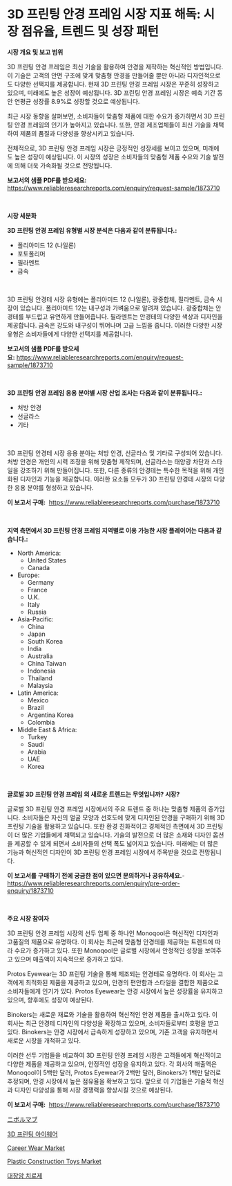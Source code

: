 <p><h1>3D 프린팅 안경 프레임 시장 지표 해독: 시장 점유율, 트렌드 및 성장 패턴</h1></p><p><strong>시장 개요 및 보고 범위</strong></p>
<p><p>3D 프린팅 안경 프레임은 최신 기술을 활용하여 안경을 제작하는 혁신적인 방법입니다. 이 기술은 고객의 안면 구조에 맞게 맞춤형 안경을 만들어줄 뿐만 아니라 디자인적으로도 다양한 선택지를 제공합니다. 현재 3D 프린팅 안경 프레임 시장은 꾸준히 성장하고 있으며, 미래에도 높은 성장이 예상됩니다. 3D 프린팅 안경 프레임 시장은 예측 기간 동안 연평균 성장률 8.9%로 성장할 것으로 예상됩니다.</p><p>최근 시장 동향을 살펴보면, 소비자들이 맞춤형 제품에 대한 수요가 증가하면서 3D 프린팅 안경 프레임의 인기가 높아지고 있습니다. 또한, 안경 제조업체들이 최신 기술을 채택하여 제품의 품질과 다양성을 향상시키고 있습니다.</p><p>전체적으로, 3D 프린팅 안경 프레임 시장은 긍정적인 성장세를 보이고 있으며, 미래에도 높은 성장이 예상됩니다. 이 시장의 성장은 소비자들의 맞춤형 제품 수요와 기술 발전에 의해 더욱 가속화될 것으로 전망됩니다.</p></p>
<p><strong>보고서의 샘플 PDF를 받으세요:</strong> <a href="https://www.reliableresearchreports.com/enquiry/request-sample/1873710">https://www.reliableresearchreports.com/enquiry/request-sample/1873710</a></p>
<p>&nbsp;</p>
<p><strong>시장 세분화</strong></p>
<p><strong>3D 프린팅 안경 프레임 유형별 시장 분석은 다음과 같이 분류됩니다.:</strong></p>
<p><ul><li>폴리아미드 12 (나일론)</li><li>포토폴리머</li><li>필라멘트</li><li>금속</li></ul></p>
<p>&nbsp;</p>
<p><p>3D 프린팅 안경테 시장 유형에는 폴리아미드 12 (나일론), 광중합체, 필라멘트, 금속 시장이 있습니다. 폴리아미드 12는 내구성과 가벼움으로 알려져 있습니다. 광중합체는 안경테를 부드럽고 유연하게 만들어줍니다. 필라멘트는 안경테의 다양한 색상과 디자인을 제공합니다. 금속은 강도와 내구성이 뛰어나며 고급 느낌을 줍니다. 이러한 다양한 시장 유형은 소비자들에게 다양한 선택지를 제공합니다.</p></p>
<p><strong>보고서의 샘플 PDF를 받으세요:</strong>&nbsp;<a href="https://www.reliableresearchreports.com/enquiry/request-sample/1873710">https://www.reliableresearchreports.com/enquiry/request-sample/1873710</a></p>
<p>&nbsp;</p>
<p><strong> 3D 프린팅 안경 프레임 응용 분야별 시장 산업 조사는 다음과 같이 분류됩니다.:</strong></p>
<p><ul><li>처방 안경</li><li>선글라스</li><li>기타</li></ul></p>
<p>&nbsp;</p>
<p><p>3D 프린팅 안경테 시장 응용 분야는 처방 안경, 선글라스 및 기타로 구성되어 있습니다. 처방 안경은 개인의 시력 조정을 위해 맞춤형 제작되며, 선글라스는 태양광 차단과 스타일을 강조하기 위해 만들어집니다. 또한, 다른 종류의 안경테는 특수한 목적을 위해 개인화된 디자인과 기능을 제공합니다. 이러한 요소들 모두가 3D 프린팅 안경테 시장의 다양한 응용 분야를 형성하고 있습니다.</p></p>
<p><strong>이 보고서 구매:</strong>&nbsp; <a href="https://www.reliableresearchreports.com/purchase/1873710">https://www.reliableresearchreports.com/purchase/1873710</a></p>
<p>&nbsp;</p>
<p><strong>지역 측면에서 3D 프린팅 안경 프레임 지역별로 이용 가능한 시장 플레이어는 다음과 같습니다.:</strong></p>
<p><ul>
    <li>
        North America:
        <ul>
            <li>United States</li>
            <li>Canada</li>
        </ul>
    </li>
    <li>
        Europe:
        <ul>
            <li>Germany</li>
            <li>France</li>
            <li>U.K.</li>
            <li>Italy</li>
            <li>Russia</li>
        </ul>
    </li>
    <li>
        Asia-Pacific:
        <ul>
            <li>China</li>
            <li>Japan</li>
            <li>South Korea</li>
            <li>India</li>
            <li>Australia</li>
            <li>China Taiwan</li>
            <li>Indonesia</li>
            <li>Thailand</li>
            <li>Malaysia</li>
        </ul>
    </li>
    <li>
        Latin America:
        <ul>
            <li>Mexico</li>
            <li>Brazil</li>
            <li>Argentina Korea</li>
            <li>Colombia</li>
        </ul>
    </li>
    <li>
        Middle East & Africa:
        <ul>
            <li>Turkey</li>
            <li>Saudi</li>
            <li>Arabia</li>
            <li>UAE</li>
            <li>Korea</li>
        </ul>
    </li>
    </ul></p>
<p>&nbsp;</p>
<p><strong>글로벌 3D 프린팅 안경 프레임 의 새로운 트렌드는 무엇입니까? 시장?</strong></p>
<p><p>글로벌 3D 프린팅 안경 프레임 시장에서의 주요 트렌드 중 하나는 맞춤형 제품의 증가입니다. 소비자들은 자신의 얼굴 모양과 선호도에 맞게 디자인된 안경을 구매하기 위해 3D 프린팅 기술을 활용하고 있습니다. 또한 환경 친화적이고 경제적인 측면에서 3D 프린팅이 더 많은 기업들에게 채택되고 있습니다. 기술의 발전으로 더 많은 소재와 디자인 옵션을 제공할 수 있게 되면서 소비자들의 선택 폭도 넓어지고 있습니다. 미래에는 더 많은 기능과 혁신적인 디자인이 3D 프린팅 안경 프레임 시장에서 주목받을 것으로 전망됩니다.</p></p>
<p><strong>이 보고서를 구매하기 전에 궁금한 점이 있으면 문의하거나 공유하세요.</strong>- <a href="https://www.reliableresearchreports.com/enquiry/pre-order-enquiry/1873710">https://www.reliableresearchreports.com/enquiry/pre-order-enquiry/1873710</a></p>
<p>&nbsp;</p>
<p><strong>주요 시장 참여자</strong></p>
<p><p>3D 프린팅 안경 프레임 시장의 선두 업체 중 하나인 Monoqool은 혁신적인 디자인과 고품질의 제품으로 유명하다. 이 회사는 최근에 맞춤형 안경테를 제공하는 트렌드에 따라 수요가 증가하고 있다. 또한 Monoqool은 글로벌 시장에서 안정적인 성장을 보여주고 있으며 매출액이 지속적으로 증가하고 있다.</p><p>Protos Eyewear는 3D 프린팅 기술을 통해 제조되는 안경테로 유명하다. 이 회사는 고객에게 최적화된 제품을 제공하고 있으며, 안경의 편안함과 스타일을 결합한 제품으로 소비자들에게 인기가 있다. Protos Eyewear는 안경 시장에서 높은 성장률을 유지하고 있으며, 향후에도 성장이 예상된다.</p><p>Binokers는 새로운 재료와 기술을 활용하여 혁신적인 안경 제품을 출시하고 있다. 이 회사는 최근 안경테 디자인의 다양성을 확장하고 있으며, 소비자들로부터 호평을 받고 있다. Binokers는 안경 시장에서 급속하게 성장하고 있으며, 기존 고객을 유지하면서 새로운 시장을 개척하고 있다.</p><p>이러한 선두 기업들을 비교하여 3D 프린팅 안경 프레임 시장은 고객들에게 혁신적이고 다양한 제품을 제공하고 있으며, 안정적인 성장을 유지하고 있다. 각 회사의 매출액은 Monoqool이 5백만 달러, Protos Eyewear가 2백만 달러, Binokers가 1백만 달러로 추정되며, 안경 시장에서 높은 점유율을 확보하고 있다. 앞으로 이 기업들은 기술적 혁신과 디자인 다양성을 통해 시장 경쟁력을 향상시킬 것으로 예상된다.</p></p>
<p><strong>이 보고서 구매:</strong>&nbsp;&nbsp;<a href="https://www.reliableresearchreports.com/purchase/1873710">https://www.reliableresearchreports.com/purchase/1873710</a></p>
<p><p><a href="https://github.com/lrlmopnhwd79300/Market-Research-Report-List-1/blob/main/82363743165.md">ニボルマブ</a></p><p><a href="https://github.com/vsckjg50460/Market-Research-Report-List-1/blob/main/73336862797.md">3D 프린팅 아이웨어</a></p><p><a href="https://github.com/abdelrhmankishk22/Market-Research-Report-List-3/blob/main/career-wear-market.md">Career Wear Market</a></p><p><a href="https://github.com/ChiragRp1/Market-Research-Report-List-3/blob/main/plastic-construction-toys-market.md">Plastic Construction Toys Market</a></p><p><a href="https://medium.com/@fernandotryo5lson96765/%EB%8C%80%EC%9E%A5%EC%95%94-%EC%B9%98%EB%A3%8C%EC%A0%9C-%EC%8B%9C%EC%9E%A5-%EB%B6%84%EC%84%9D-%EA%B8%80%EB%A1%9C%EB%B2%8C-%EC%97%85%EA%B3%84-%EC%A0%84%EB%A7%9D-%EB%B0%8F-%EC%98%88%EC%B8%A1-2024-2031-8f05ee14d32d">대장암 치료제</a></p></p>
